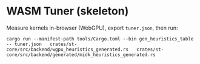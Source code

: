 # WASM Tuner (skeleton)

Measure kernels in-browser (WebGPU), export `tuner.json`, then run:
```
cargo run --manifest-path tools/Cargo.toml --bin gen_heuristics_table -- tuner.json   crates/st-core/src/backend/wgpu_heuristics_generated.rs   crates/st-core/src/backend/generated/midk_heuristics_generated.rs
```
